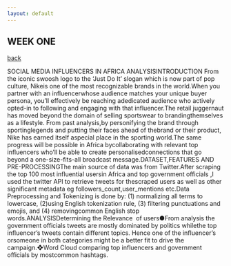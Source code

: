 ```yaml
---
layout: default
---
```


## WEEK ONE 
[back](./)

SOCIAL MEDIA INFLUENCERS IN AFRICA ANALYSISINTRODUCTION
From the iconic swoosh logo to the ‘Just Do It’ slogan which is now part of pop culture, Nikeis one of the most recognizable brands in the world.​When you partner with an influencerwhose audience matches your ​unique buyer persona​, you’ll effectively be reaching adedicated audience who actively opted-in to following and engaging with that influencer.The retail juggernaut has moved beyond the domain of selling sportswear to brandingthemselves as a lifestyle. From past analysis,by personifying the brand through  sportinglegends and putting their faces ahead of the ​brand​ or their product, Nike has earned itself aspecial place in the sporting world.The same progress will be possible in Africa bycollaborating with relevant top influencers who’ll be able to create personalisedconnections that go beyond a one-size-fits-all broadcast message.DATASET,FEATURES AND PRE-PROCESSINGThe main source of data was from Twitter.After scraping the top 100 most influential usersin Africa and top government officials ​,​I used the twitter API to retrieve tweets for thescraped users as well as other significant metadata eg followers_count,user_mentions etc.Data Preprocessing and Tokenizing is done by: (1) normalizing all terms to lowercase, (2)using English tokenization rule, (3) filtering punctuations and emojis, and (4) removingcommon English stop words.ANALYSISDetermining the ​Relevance ​ of users●From analysis the government officials tweets are mostly dominated by politics whilethe top influencer’s tweets contain different topics. Hence one of the influencer’s orsomeone in both categories might be a better fit to drive the campaign.❖Word Cloud comparing  top influencers and government officials by mostcommon hashtags.


